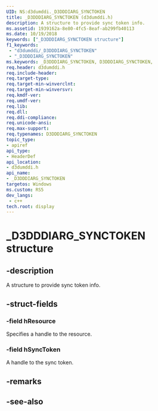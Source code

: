```yaml
---
UID: NS:d3dumddi._D3DDDIARG_SYNCTOKEN
title: _D3DDDIARG_SYNCTOKEN (d3dumddi.h)
description: A structure to provide sync token info.
ms.assetid: 1939162a-8e80-4fc5-8eaf-ab299fb40113
ms.date: 10/19/2018
keywords: ["_D3DDDIARG_SYNCTOKEN structure"]
f1_keywords:
 - "d3dumddi/_D3DDDIARG_SYNCTOKEN"
 - "_D3DDDIARG_SYNCTOKEN"
ms.keywords: _D3DDDIARG_SYNCTOKEN, D3DDDIARG_SYNCTOKEN, 
req.header: d3dumddi.h
req.include-header:
req.target-type:
req.target-min-winverclnt:
req.target-min-winversvr:
req.kmdf-ver:
req.umdf-ver:
req.lib:
req.dll:
req.ddi-compliance:
req.unicode-ansi:
req.max-support:
req.typenames: D3DDDIARG_SYNCTOKEN
topic_type: 
- apiref
api_type: 
- HeaderDef
api_location: 
- d3dumddi.h
api_name: 
- _D3DDDIARG_SYNCTOKEN
targetos: Windows
ms.custom: RS5
dev_langs:
 - c++
tech.root: display
---
```


# _D3DDDIARG_SYNCTOKEN structure

## -description

A structure to provide sync token info.

## -struct-fields

### -field hResource

Specifies a handle to the resource.

### -field hSyncToken
 
A handle to the sync token.

## -remarks

## -see-also
